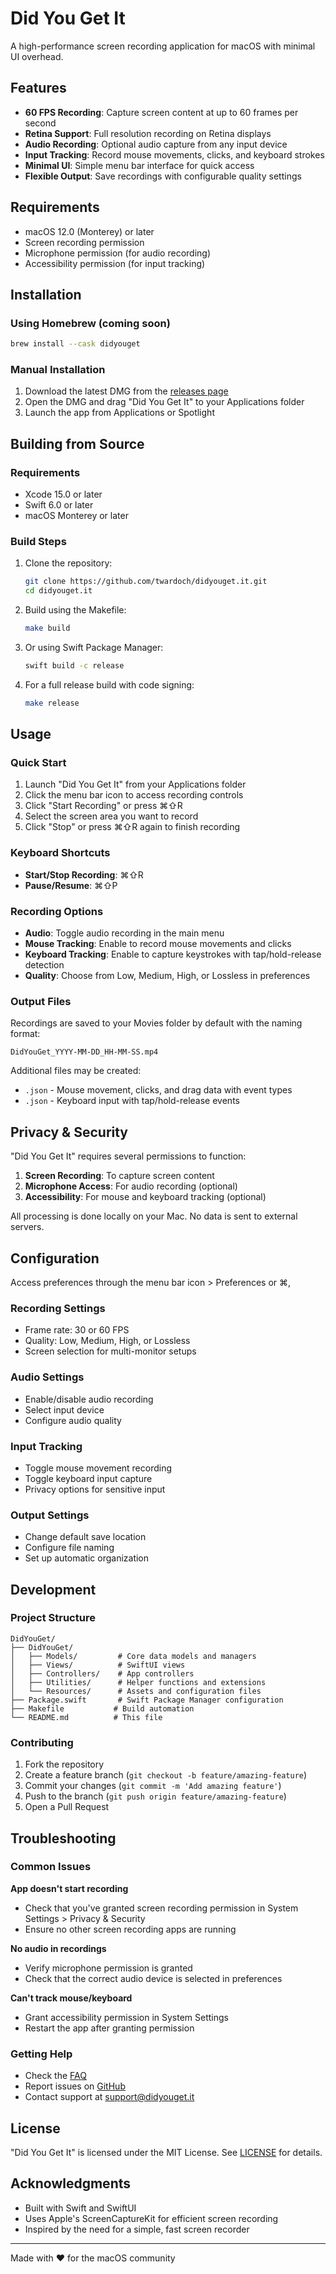 # Did You Get It

A high-performance screen recording application for macOS with minimal UI overhead.

## Features

- **60 FPS Recording**: Capture screen content at up to 60 frames per second
- **Retina Support**: Full resolution recording on Retina displays
- **Audio Recording**: Optional audio capture from any input device
- **Input Tracking**: Record mouse movements, clicks, and keyboard strokes
- **Minimal UI**: Simple menu bar interface for quick access
- **Flexible Output**: Save recordings with configurable quality settings

## Requirements

- macOS 12.0 (Monterey) or later
- Screen recording permission
- Microphone permission (for audio recording)
- Accessibility permission (for input tracking)

## Installation

### Using Homebrew (coming soon)

```bash
brew install --cask didyouget
```

### Manual Installation

1. Download the latest DMG from the [releases page](https://github.com/twardoch/didyouget.it/releases)
2. Open the DMG and drag "Did You Get It" to your Applications folder
3. Launch the app from Applications or Spotlight

## Building from Source

### Requirements

- Xcode 15.0 or later
- Swift 6.0 or later
- macOS Monterey or later

### Build Steps

1. Clone the repository:
   ```bash
   git clone https://github.com/twardoch/didyouget.it.git
   cd didyouget.it
   ```

2. Build using the Makefile:
   ```bash
   make build
   ```

3. Or using Swift Package Manager:
   ```bash
   swift build -c release
   ```

4. For a full release build with code signing:
   ```bash
   make release
   ```

## Usage

### Quick Start

1. Launch "Did You Get It" from your Applications folder
2. Click the menu bar icon to access recording controls
3. Click "Start Recording" or press ⌘⇧R
4. Select the screen area you want to record
5. Click "Stop" or press ⌘⇧R again to finish recording

### Keyboard Shortcuts

- **Start/Stop Recording**: ⌘⇧R
- **Pause/Resume**: ⌘⇧P

### Recording Options

- **Audio**: Toggle audio recording in the main menu
- **Mouse Tracking**: Enable to record mouse movements and clicks
- **Keyboard Tracking**: Enable to capture keystrokes with tap/hold-release detection
- **Quality**: Choose from Low, Medium, High, or Lossless in preferences

### Output Files

Recordings are saved to your Movies folder by default with the naming format:
```
DidYouGet_YYYY-MM-DD_HH-MM-SS.mp4
```

Additional files may be created:
- `.json` - Mouse movement, clicks, and drag data with event types
- `.json` - Keyboard input with tap/hold-release events

## Privacy & Security

"Did You Get It" requires several permissions to function:

1. **Screen Recording**: To capture screen content
2. **Microphone Access**: For audio recording (optional)
3. **Accessibility**: For mouse and keyboard tracking (optional)

All processing is done locally on your Mac. No data is sent to external servers.

## Configuration

Access preferences through the menu bar icon > Preferences or ⌘,

### Recording Settings
- Frame rate: 30 or 60 FPS
- Quality: Low, Medium, High, or Lossless
- Screen selection for multi-monitor setups

### Audio Settings
- Enable/disable audio recording
- Select input device
- Configure audio quality

### Input Tracking
- Toggle mouse movement recording
- Toggle keyboard input capture
- Privacy options for sensitive input

### Output Settings
- Change default save location
- Configure file naming
- Set up automatic organization

## Development

### Project Structure

```
DidYouGet/
├── DidYouGet/
│   ├── Models/         # Core data models and managers
│   ├── Views/          # SwiftUI views
│   ├── Controllers/    # App controllers
│   ├── Utilities/      # Helper functions and extensions
│   └── Resources/      # Assets and configuration files
├── Package.swift       # Swift Package Manager configuration
├── Makefile           # Build automation
└── README.md          # This file
```

### Contributing

1. Fork the repository
2. Create a feature branch (`git checkout -b feature/amazing-feature`)
3. Commit your changes (`git commit -m 'Add amazing feature'`)
4. Push to the branch (`git push origin feature/amazing-feature`)
5. Open a Pull Request

## Troubleshooting

### Common Issues

**App doesn't start recording**
- Check that you've granted screen recording permission in System Settings > Privacy & Security
- Ensure no other screen recording apps are running

**No audio in recordings**
- Verify microphone permission is granted
- Check that the correct audio device is selected in preferences

**Can't track mouse/keyboard**
- Grant accessibility permission in System Settings
- Restart the app after granting permission

### Getting Help

- Check the [FAQ](https://didyouget.it/faq)
- Report issues on [GitHub](https://github.com/twardoch/didyouget.it/issues)
- Contact support at support@didyouget.it

## License

"Did You Get It" is licensed under the MIT License. See [LICENSE](LICENSE) for details.

## Acknowledgments

- Built with Swift and SwiftUI
- Uses Apple's ScreenCaptureKit for efficient screen recording
- Inspired by the need for a simple, fast screen recorder

---

Made with ❤️ for the macOS community